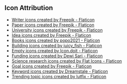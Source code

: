 ## Icon Attribution
- <a href="https://www.flaticon.com/free-icons/writer" title="writer icons" target='_blank'>Writer icons created by Freepik - Flaticon</a>
- <a href="https://www.flaticon.com/free-icons/paper" title="paper icons" target='_blank'>Paper icons created by Freepik - Flaticon</a>
- <a href="https://www.flaticon.com/free-icons/university" title="university icons" target='_blank'>University icons created by Freepik - Flaticon</a>
- <a href="https://www.flaticon.com/free-icons/idea" title="idea icons" target='_blank'>Idea icons created by Freepik - Flaticon</a>
- <a href="https://www.flaticon.com/free-icons/books" title="books icons" target='_blank'>Books icons created by popo2021 - Flaticon</a>
- <a href="https://www.flaticon.com/free-icons/building" title="building icons" target='_blank'>Building icons created by juicy_fish - Flaticon</a>
- <a href="https://www.flaticon.com/free-icons/empty" title="empty icons" target='_blank'>Empty icons created by Icon.doit - Flaticon</a>
- <a href="https://www.flaticon.com/free-icons/funding" title="funding icons">Funding icons created by Dewi Sari - Flaticon</a>
- <a href="https://www.flaticon.com/free-icons/science-research" title="science research icons">Science research icons created by Flat Icons - Flaticon</a>
- <a href="https://www.flaticon.com/free-icons/goal" title="goal icons">Goal icons created by Freepik - Flaticon</a>
- <a href="https://www.flaticon.com/free-icons/keyword" title="keyword icons">Keyword icons created by Dreamstale - Flaticon</a>
- <a href="https://www.flaticon.com/free-icons/trending-topic" title="trending topic icons">Trending topic icons created by lutfix - Flaticon</a>